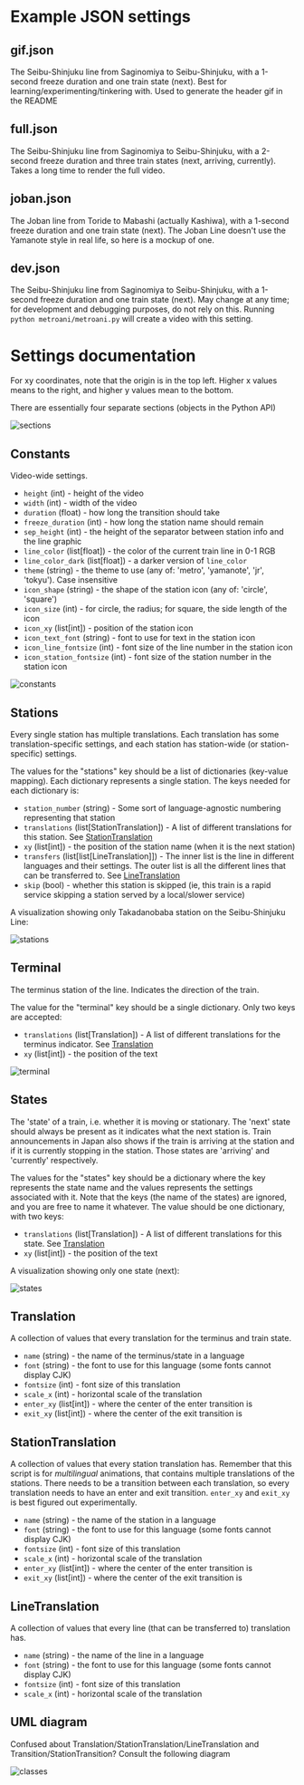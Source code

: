 # Example JSON settings

## gif.json

The Seibu-Shinjuku line from Saginomiya to Seibu-Shinjuku, with a 1-second freeze duration and one train state (next). Best for learning/experimenting/tinkering with. Used to generate the header gif in the README

## full.json

The Seibu-Shinjuku line from Saginomiya to Seibu-Shinjuku, with a 2-second freeze duration and three train states (next, arriving, currently). Takes a long time to render the full video.

## joban.json

The Joban line from Toride to Mabashi (actually Kashiwa), with a 1-second freeze duration and one train state (next). The Joban Line doesn't use the Yamanote style in real life, so here is a mockup of one.

## dev.json

The Seibu-Shinjuku line from Saginomiya to Seibu-Shinjuku, with a 1-second freeze duration and one train state (next). May change at any time; for development and debugging purposes, do not rely on this. Running `python metroani/metroani.py` will create a video with this setting.


# Settings documentation

For xy coordinates, note that the origin is in the top left. Higher x values means to the right, and higher y values mean to the bottom.

There are essentially four separate sections (objects in the Python API)

![sections](puml/render/sections.png)

## Constants

Video-wide settings.

- `height` (int) - height of the video
- `width` (int) - width of the video
- `duration` (float) - how long the transition should take
- `freeze_duration` (int) - how long the station name should remain
- `sep_height` (int) - the height of the separator between station info and the line graphic
- `line_color` (list[float]) - the color of the current train line in 0-1 RGB
- `line_color_dark` (list[float]) - a darker version of `line_color`
- `theme` (string) - the theme to use (any of: 'metro', 'yamanote', 'jr', 'tokyu'). Case insensitive
- `icon_shape` (string) -  the shape of the station icon (any of: 'circle', 'square')
- `icon_size` (int) - for circle, the radius; for square, the side length of the icon
- `icon_xy` (list[int]) - position of the station icon
- `icon_text_font` (string) - font to use for text in the station icon
- `icon_line_fontsize` (int) - font size of the line number in the station icon
- `icon_station_fontsize` (int) - font size of the station number in the station icon

![constants](puml/render/constants.png)

## Stations

Every single station has multiple translations. Each translation has some translation-specific settings, and each station has station-wide (or station-specific) settings.

The values for the "stations" key should be a list of dictionaries (key-value mapping). Each dictionary represents a single station. The keys needed for each dictionary is:

- `station_number` (string) - Some sort of language-agnostic numbering representing that station
- `translations` (list[StationTranslation]) - A list of different translations for this station. See [StationTranslation](#StationTranslation)
- `xy` (list[int]) - the position of the station name (when it is the next station)
- `transfers` (list[list[LineTranslation]]) - The inner list is the line in different languages and their settings. The outer list is all the different lines that can be transferred to. See [LineTranslation](#LineTranslation)
- `skip` (bool) - whether this station is skipped (ie, this train is a rapid service skipping a station served by a local/slower service)

A visualization showing only Takadanobaba station on the Seibu-Shinjuku Line:

![stations](puml/render/stations.png)

## Terminal

The terminus station of the line. Indicates the direction of the train.

The value for the "terminal" key should be a single dictionary. Only two keys are accepted:

- `translations` (list[Translation]) - A list of different translations for the terminus indicator. See [Translation](#Translation)
- `xy` (list[int]) - the position of the text

![terminal](puml/render/terminal.png)

## States

The 'state' of a train, i.e. whether it is moving or stationary. The 'next' state should always be present as it indicates what the next station is. Train announcements in Japan also shows if the train is arriving at the station and if it is currently stopping in the station. Those states are 'arriving' and 'currently' respectively.

The values for the "states" key should be a dictionary where the key represents the state name and the values represents the settings associated with it. Note that the keys (the name of the states) are ignored, and you are free to name it whatever. The value should be one dictionary, with two keys:

- `translations` (list[Translation]) - A list of different translations for this state. See [Translation](#Translation)
- `xy` (list[int]) - the position of the text

A visualization showing only one state (next):

![states](puml/render/states.png)


## Translation

A collection of values that every translation for the terminus and train state.

- `name` (string) - the name of the terminus/state in a language
- `font` (string) - the font to use for this language (some fonts cannot display CJK)
- `fontsize` (int) - font size of this translation
- `scale_x` (int) - horizontal scale of the translation
- `enter_xy` (list[int]) - where the center of the enter transition is
- `exit_xy` (list[int]) - where the center of the exit transition is


## StationTranslation

A collection of values that every station translation has. Remember that this script is for *multilingual* animations, that contains multiple translations of the stations. There needs to be a transition between each translation, so every translation needs to have an enter and exit transition. `enter_xy` and `exit_xy` is best figured out experimentally.

- `name` (string) - the name of the station in a language
- `font` (string) - the font to use for this language (some fonts cannot display CJK)
- `fontsize` (int) - font size of this translation
- `scale_x` (int) - horizontal scale of the translation
- `enter_xy` (list[int]) - where the center of the enter transition is
- `exit_xy` (list[int]) - where the center of the exit transition is


## LineTranslation

A collection of values that every line (that can be transferred to) translation has.

- `name` (string) - the name of the line in a language
- `font` (string) - the font to use for this language (some fonts cannot display CJK)
- `fontsize` (int) - font size of this translation
- `scale_x` (int) - horizontal scale of the translation


## UML diagram

Confused about Translation/StationTranslation/LineTranslation and Transition/StationTransition? Consult the following diagram

![classes](puml/render/classes.png)
